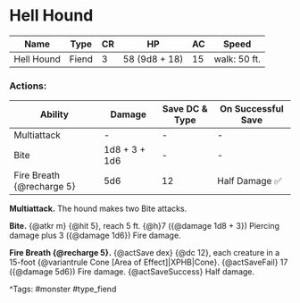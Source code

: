 # Hell Hound

| Name | Type | CR | HP | AC | Speed |
|------|------|----|----|----|-------|
| Hell Hound | Fiend | 3 | 58 (9d8 + 18) | 15 | walk: 50 ft. |

### Actions:

| Ability | Damage | Save DC & Type | On Successful Save |
|---------|--------|----------------|--------------------|
| Multiattack | - | - | - |
| Bite | 1d8 + 3 + 1d6 | - | - |
| Fire Breath {@recharge 5} | 5d6 | 12 | Half Damage ✅ |


**Multiattack.** The hound makes two Bite attacks.

**Bite.** {@atkr m} {@hit 5}, reach 5 ft. {@h}7 ({@damage 1d8 + 3}) Piercing damage plus 3 ({@damage 1d6}) Fire damage.

**Fire Breath {@recharge 5}.** {@actSave dex} {@dc 12}, each creature in a 15-foot {@variantrule Cone [Area of Effect]|XPHB|Cone}. {@actSaveFail} 17 ({@damage 5d6}) Fire damage. {@actSaveSuccess} Half damage.

^Tags: #monster #type_fiend